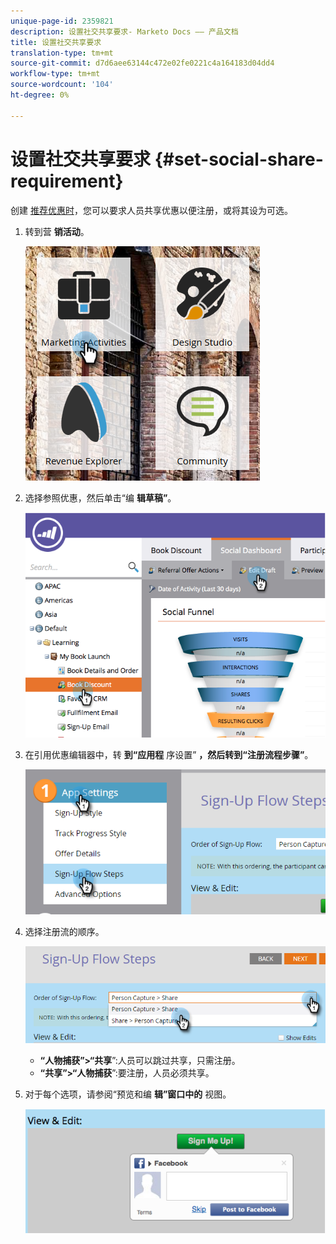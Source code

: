 ```yaml
---
unique-page-id: 2359821
description: 设置社交共享要求- Marketo Docs —— 产品文档
title: 设置社交共享要求
translation-type: tm+mt
source-git-commit: d7d6aee63144c472e02fe0221c4a164183d04dd4
workflow-type: tm+mt
source-wordcount: '104'
ht-degree: 0%

---
```



# 设置社交共享要求 {#set-social-share-requirement}

创建 [推荐优惠时](../../../../product-docs/demand-generation/social/referral-offers/create-a-referral-offer.md)，您可以要求人员共享优惠以便注册，或将其设为可选。

1. 转到营 **销活动**。

   ![](assets/ma-1.png)

1. 选择参照优惠，然后单击“编 **辑草稿”**。

   ![](assets/image2015-4-22-13-3a30-3a36.png)

1. 在引用优惠编辑器中，转 **到“应用程** 序设置” **，然后转到“注册流程步骤”**。

   ![](assets/three.png)

1. 选择注册流的顺序。

   ![](assets/four.png)

   * **“人物捕获”>“共享**”:人员可以跳过共享，只需注册。
   * **“共享”>“人物捕获**”:要注册，人员必须共享。

1. 对于每个选项，请参阅“预览和编 **辑”窗口中的** 视图。

   ![](assets/image2015-4-22-13-3a34-3a28.png)

